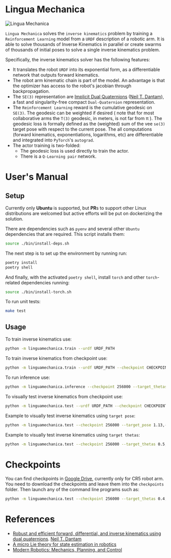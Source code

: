 # Lingua Mechanica

![Lingua Mechanica](https://media.giphy.com/media/SyVdwcA3UWGcHV20fS/giphy.gif)

`Lingua Mechanica` solves the `inverse kinematics` problem by training a `Reinforcement Learning` model
from a `URDF` description of a robotic arm. It is able to solve thousands of Inverse Kinematics in parallel
 or create swarms of thousands of initial poses to solve a single inverse kinematics problem.

Specifically, the inverse kinematics solver has the following features:
 - It translates the robot `URDF` into its exponential form, as a differentiable network that outputs forward kinematics.
 - The robot arm kinematic chain is part of the model. An advantage is that the optimizer has access to the robot's jacobian through backpropagation.
 - The `SE(3)` representation are [Implicit Dual Quaternions](http://www.neil.dantam.name/papers/dantam2020robust.pdf) ([Neil T. Dantam](http://www.neil.dantam.name/)), a fast and singularity-free compact `Dual-Quaternion` representation.
 - The `Reinforcement Learning` reward is the cumulative geodesic on `SE(3)`. The geodesic can 
 be weighted if desired ( note that for most collaborative arms the `T(3)` geodesic, in meters, is not far from π ).
 The geodesic loss is formally defined as the (weighted) sum of the vee `se(3)` target pose with respect to the current pose.
 The all computations (forward kinematics, exponentiations, logarithms, etc) are differentiable and integrated into `PyTorch`'s `autograd`.
 - The actor training is two-folded: 
    - The geodesic loss is used directly to train the actor.
    - There is a `Q-Learning pair` network.


# User's Manual

## Setup
Currently only **Ubuntu** is supported, but **PR**s to support other Linux distributions
are welcomed but active efforts will be put on dockerizing the solution.

There are dependencies such as `pyenv` and several other `Ubuntu` dependencies that are required.
This script installs them:
```bash
source ./bin/install-deps.sh
```

The next step is to set up the environment by running run:
```bash
poetry install
poetry shell
```

And finally, with the activated `poetry shell`, install `torch` and other `torch`-related dependencies running:
```bash
source ./bin/install-torch.sh
```

To run unit tests:
```bash
make test
```

## Usage

To train inverse kinematics use:
```bash
python -m linguamechanica.train --urdf URDF_PATH
```

To train inverse kinematics from checkpoint use:
```bash
python -m linguamechanica.train --urdf URDF_PATH --checkpoint CHECKPOINT_ID
```

To run inference use:
```bash
python -m linguamechanica.inference --checkpoint 256000 --target_thetas 0.4,-0.6,0.3,-0.5,0.5,0.2 --iterations 100 --samples 10000
```

To visually test inverse kinematics from checkpoint use:
```bash
python -m linguamechanica.test --urdf URDF_PATH --checkpoint CHECKPOINT_ID
```

Example to visually  test inverse kinematics using `target pose`:
```bash
python -m linguamechanica.test --checkpoint 256000 --target_pose 1.13,-0.935,-0.0869,0.466,-2.67,2.2
```

Example to visually  test inverse kinematics using `target thetas`:
```bash
python -m linguamechanica.test --checkpoint 256000 --target_thetas 0.5,-0.8,0.3,-0.5,0.5,0.6 
```

# Checkpoints

You can find checkpoints in [Google Drive](https://drive.google.com/drive/folders/10r1h3-qMSE0tlQM2KHpXJWahhaNaPg9w?usp=sharing), currently only for CR5 robot arm.
You need to download the checkpoints and leave them into the `checkpoints` folder.
Then launch any of the command line programs such as:
```bash
python -m linguamechanica.test --checkpoint 256000 --target_thetas 0.4,-0.6,0.3,-0.5,0.5,0.2 --iterations 100 --samples 10000
```

# References
 - [Robust and efficient forward, differential, and inverse kinematics using dual quaternions](http://www.neil.dantam.name/papers/dantam2020robust.pdf). [Neil T. Dantam](http://www.neil.dantam.name/)
 - [A micro Lie theory for state estimation in robotics](https://arxiv.org/pdf/1812.01537.pdf)
 - [Modern Robotics: Mechanics, Planning, and Control](http://hades.mech.northwestern.edu/index.php/Modern_Robotics)

